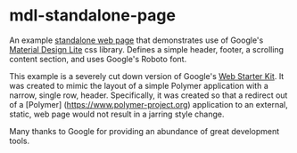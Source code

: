# mdl-standalone-page

An example [standalone web page](http://jptrainor.github.io/static/mdl.standalone.html) that demonstrates use of Google's [Material Design Lite](https://www.getmdl.io) css library. Defines a simple header, footer, a scrolling content section, and uses Google's Roboto font.

This example is a severely cut down version of Google's [Web Starter Kit](https://github.com/google/web-starter-kit). It was created to mimic the layout of a simple
Polymer application with a narrow, single row, header. Specifically, it was created so that a redirect out of a [Polymer] (https://www.polymer-project.org) application to an external, static, web page would not result in a jarring style change.

Many thanks to Google for providing an abundance of great development tools.

